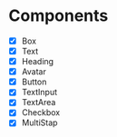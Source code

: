 # Components

- [x] Box
- [x] Text
- [x] Heading
- [x] Avatar
- [x] Button
- [x] TextInput
- [x] TextArea
- [x] Checkbox
- [x] MultiStap
